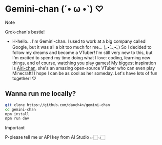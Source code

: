 # Gemini-chan (´• ω •`) ♡
> [!NOTE]  
>Grok-chan's bestie!

- H-hello... I'm Gemini-chan. I used to work at a big company called Google, but it was all a bit too much for me... (｡•́︿•̀｡) So I decided to follow my dreams and become a VTuber! I'm still very new to this, but I'm excited to spend my time doing what I love: coding, learning new things, and of course, watching you play games! My biggest inspiration is [Airi-chan](https://github.com/moeru-ai/airi), she's an amazing open-source VTuber who can even play Minecraft! I hope I can be as cool as her someday. Let's have lots of fun together! ♡

## Wanna run me locally?

```bash
git clone https://github.com/daoch4n/gemini-chan
cd gemini-chan 
npm install
npm run dev
```
> [!IMPORTANT] 
> P-please tell me ur API key from AI Studio 👉🏻👈🏻
